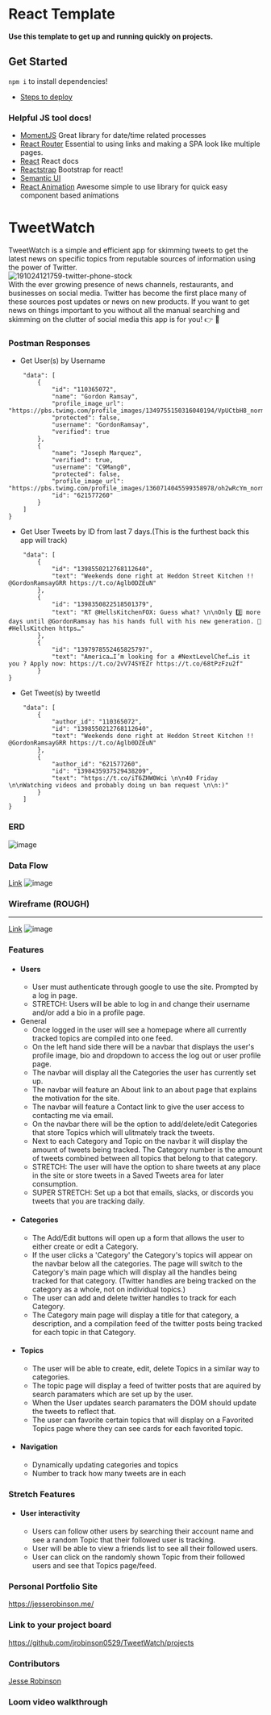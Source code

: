 # React Template

**Use this template to get up and running quickly on projects.**

## Get Started
```npm i``` to install dependencies!


- [Steps to deploy](https://github.com/nss-nightclass-projects/REACT-Deployment-Netlify)
### Helpful JS tool docs!
- [MomentJS](https://momentjs.com/) Great library for date/time related processes
- [React Router](https://reactrouter.com/) Essential to using links and making a SPA look like multiple pages.
- [React](https://reactjs.org/) React docs
- [Reactstrap](https://reactstrap.github.io/) Bootstrap for react!
- [Semantic UI](https://react.semantic-ui.com/)
- [React Animation](https://nearform.github.io/react-animation/) Awesome simple to use library for quick easy component based animations

# TweetWatch
  TweetWatch is a simple and efficient app for skimming tweets to get the latest news on specific topics from reputable sources of information using the power of Twitter.
  <br>
  ![191024121759-twitter-phone-stock](https://user-images.githubusercontent.com/45837967/119564586-8fb52e00-bd6e-11eb-9c67-516f3d71e04e.jpg)
  <br>
  With the ever growing presence of news channels, restaurants, and businesses on social media. Twitter has become the first place many of these sources post updates or news on new products. If you want to get news on things important to you without all the manual searching and skimming on the clutter of social media this app is for you! :point_right: :brain:

### Postman Responses
- Get User(s) by Username

```{
    "data": [
        {
            "id": "110365072",
            "name": "Gordon Ramsay",
            "profile_image_url": "https://pbs.twimg.com/profile_images/1349755150316040194/VpUCtbH8_normal.jpg",
            "protected": false,
            "username": "GordonRamsay",
            "verified": true
        },
        {
            "name": "Joseph Marquez",
            "verified": true,
            "username": "C9Mang0",
            "protected": false,
            "profile_image_url": "https://pbs.twimg.com/profile_images/1360714045599358978/oh2wRcYm_normal.jpg",
            "id": "621577260"
        }
    ]
}
```
- Get User Tweets by ID from last 7 days.(This is the furthest back this app will track)

``` {
    "data": [
        {
            "id": "1398550212768112640",
            "text": "Weekends done right at Heddon Street Kitchen !! @GordonRamsayGRR https://t.co/Aglb0DZEuN"
        },
        {
            "id": "1398350822518501379",
            "text": "RT @HellsKitchenFOX: Guess what? \n\nOnly 3️⃣ more days until @GordonRamsay has his hands full with his new generation. 👀 #HellsKitchen https…"
        },
        {
            "id": "1397978552465825797",
            "text": "America…I’m looking for a #NextLevelChef…is it you ? Apply now: https://t.co/2vV74SYEZr https://t.co/68tPzFzu2f"
        }
}
```
- Get Tweet(s) by tweetId

```{
    "data": [
        {
            "author_id": "110365072",
            "id": "1398550212768112640",
            "text": "Weekends done right at Heddon Street Kitchen !! @GordonRamsayGRR https://t.co/Aglb0DZEuN"
        },
        {
            "author_id": "621577260",
            "id": "1398435937529438209",
            "text": "https://t.co/iT6ZHW0Wci \n\n40 Friday \n\nWatching videos and probably doing un ban request \n\n:)"
        }
    ]
}
```
### ERD
![image](https://user-images.githubusercontent.com/45837967/119585208-d5362300-bd8f-11eb-861a-61eea4d9c15b.png)
### Data Flow
[Link](https://lucid.app/lucidchart/invitations/accept/inv_1bac38d2-9933-4064-b279-30a972258288)
![image](https://user-images.githubusercontent.com/45837967/120404917-09b85a80-c30d-11eb-9927-f18f4192170f.png)
### Wireframe (ROUGH)
____
[Link](https://www.figma.com/file/G3wnLzt2Xl6thcIaN8j2T7/TweetWatch?node-id=135%3A768)
![image](https://user-images.githubusercontent.com/45837967/120404807-c827af80-c30c-11eb-8ebc-90f4b7dc8c6e.png)

### Features
- #### Users
  - User must authenticate through google to use the site. Prompted by a log in page.
  - STRETCH: Users will be able to log in and change their username and/or add a bio in a profile page.
- General
  - Once logged in the user will see a homepage where all currently tracked topics are compiled into one feed.
  - On the left hand side there will be a navbar that displays the user's profile image, bio and dropdown to access the log out or user profile page.
  - The navbar will display all the Categories the user has currently set up.
  - The navbar will feature an About link to an about page that explains the motivation for the site.
  - The navbar will feature a Contact link to give the user access to contacting me via email.
  - On the navbar there will be the option to add/delete/edit Categories that store Topics which will ulitmately track the tweets.
  - Next to each Category and Topic on the navbar it will display the amount of tweets being tracked. The Category number is the amount of tweets combined between all topics that belong to that category.
  - STRETCH: The user will have the option to share tweets at any place in the site or store tweets in a Saved Tweets area for later consumption.
  - SUPER STRETCH: Set up a bot that emails, slacks, or discords you tweets that you are tracking daily.
- #### Categories
  - The Add/Edit buttons will open up a form that allows the user to either create or edit a Category.
  - If the user clicks a 'Category' the Category's topics will appear on the navbar below all the categories. The page will switch to the Category's main page which will display all the handles being tracked for that category. (Twitter handles are being tracked on the category as a whole, not on individual topics.)
  - The user can add and delete twitter handles to track for each Category.
  - The Category main page will display a title for that category, a description, and a compilation feed of the twitter posts being tracked for each topic in that Category.
- #### Topics
  - The user will be able to create, edit, delete Topics in a similar way to categories.
  - The topic page will display a feed of twitter posts that are aquired by search paramaters which are set up by the user.
  - When the User updates search paramaters the DOM should update the tweets to reflect that.
  - The user can favorite certain topics that will display on a Favorited Topics page where they can see cards for each favorited topic.
- #### Navigation
  - Dynamically updating categories and topics
  - Number to track how many tweets are in each
### Stretch Features
  - #### User interactivity
    - Users can follow other users by searching their account name and see a random Topic that their followed user is tracking.
    - User will be able to view a friends list to see all their followed users.
    - User can click on the randomly shown Topic from their followed users and see that Topics page/feed.
  
### Personal Portfolio Site
https://jesserobinson.me/
### Link to your project board
https://github.com/jrobinson0529/TweetWatch/projects
### Contributors
[Jesse Robinson](https://github.com/jrobinson0529)
### Loom video walkthrough

